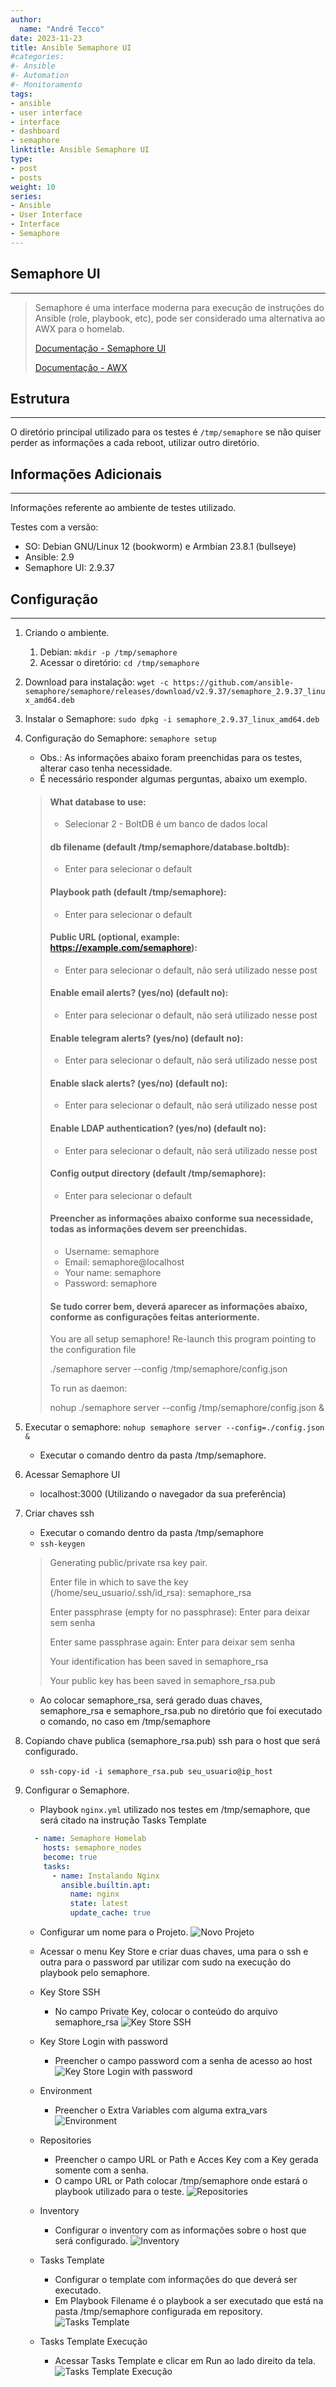 ```yaml
---
author:
  name: "André Tecco"
date: 2023-11-23
title: Ansible Semaphore UI
#categories:
#- Ansible
#- Automation
#- Monitoramento
tags:
- ansible
- user interface
- interface
- dashboard
- semaphore
linktitle: Ansible Semaphore UI
type:
- post
- posts
weight: 10
series:
- Ansible
- User Interface
- Interface
- Semaphore
---
```


## Semaphore UI
------------------------
> Semaphore é uma interface moderna para execução de instruções do Ansible (role, playbook, etc), pode ser considerado uma alternativa ao AWX para o homelab.
> 
> [Documentação - Semaphore UI](https://www.ansible-semaphore.com/)
> 
> [Documentação - AWX](https://github.com/ansible/awx)

## Estrutura
------------
O diretório principal utilizado para os testes é `/tmp/semaphore` se não quiser perder as informações a cada reboot, utilizar outro diretório.

## Informações Adicionais
-------------------------
Informações referente ao ambiente de testes utilizado.

Testes com a versão:
- SO: Debian GNU/Linux 12 (bookworm) e Armbian 23.8.1 (bullseye)
- Ansible: 2.9
- Semaphore UI: 2.9.37

## Configuração 
-----------------

1. Criando o ambiente.
   1. Debian: `mkdir -p /tmp/semaphore`
   2. Acessar o diretório: `cd /tmp/semaphore`
2. Download para instalação: `wget -c https://github.com/ansible-semaphore/semaphore/releases/download/v2.9.37/semaphore_2.9.37_linux_amd64.deb`  
3. Instalar o Semaphore: `sudo dpkg -i semaphore_2.9.37_linux_amd64.deb`
4. Configuração do Semaphore: `semaphore setup`
   - Obs.: As informações abaixo foram preenchidas para os testes, alterar caso tenha necessidade.
   - É necessário responder algumas perguntas, abaixo um exemplo.
   > #### What database to use:
   >   - Selecionar 2 - BoltDB é um banco de dados local
   >
   > #### db filename (default /tmp/semaphore/database.boltdb):
   >   - Enter para selecionar o default
   >
   > #### Playbook path (default /tmp/semaphore): 
   >   - Enter para selecionar o default
   >
   > #### Public URL (optional, example: https://example.com/semaphore):
   >   - Enter para selecionar o default, não será utilizado nesse post
   >
   > #### Enable email alerts? (yes/no) (default no):
   >   - Enter para selecionar o default, não será utilizado nesse post
   >
   > #### Enable telegram alerts? (yes/no) (default no):
   >   - Enter para selecionar o default, não será utilizado nesse post
   >
   > #### Enable slack alerts? (yes/no) (default no):
   >   - Enter para selecionar o default, não será utilizado nesse post
   >
   > #### Enable LDAP authentication? (yes/no) (default no):
   >   - Enter para selecionar o default, não será utilizado nesse post
   >
   > #### Config output directory (default /tmp/semaphore):
   >   - Enter para selecionar o default
   >
   > #### Preencher as informações abaixo conforme sua necessidade, todas as informações devem ser preenchidas.
   >   - Username: semaphore
   >   - Email: semaphore@localhost
   >   - Your name: semaphore
   >   - Password: semaphore
   >
   > #### Se tudo correr bem, deverá aparecer as informações abaixo, conforme as configurações feitas anteriormente.
   > You are all setup semaphore!
   > Re-launch this program pointing to the configuration file
   > 
   >./semaphore server --config /tmp/semaphore/config.json
   >
   > To run as daemon:
   >
   > nohup ./semaphore server --config /tmp/semaphore/config.json &

5. Executar o semaphore: `nohup semaphore server --config=./config.json &`
   - Executar o comando dentro da pasta /tmp/semaphore.

6. Acessar Semaphore UI
   - localhost:3000 (Utilizando o navegador da sua preferência)

7. Criar chaves ssh
   - Executar o comando dentro da pasta /tmp/semaphore
   - `ssh-keygen`
   >
   >  Generating public/private rsa key pair.
   >
   >  Enter file in which to save the key (/home/seu_usuario/.ssh/id_rsa): semaphore_rsa
   >  
   >  Enter passphrase (empty for no passphrase): Enter para deixar sem senha 
   >
   >  Enter same passphrase again: Enter para deixar sem senha
   >
   >  Your identification has been saved in semaphore_rsa
   >
   >  Your public key has been saved in semaphore_rsa.pub

   - Ao colocar semaphore_rsa, será gerado duas chaves, semaphore_rsa e semaphore_rsa.pub no diretório que foi executado o comando, no caso em /tmp/semaphore

8. Copiando chave publica (semaphore_rsa.pub) ssh para o host que será configurado.
   - `ssh-copy-id -i semaphore_rsa.pub seu_usuario@ip_host`

9. Configurar o Semaphore.
    
   - Playbook `nginx.yml` utilizado nos testes em /tmp/semaphore, que será citado na instrução Tasks Template

   ```yaml
     - name: Semaphore Homelab
       hosts: semaphore_nodes
       become: true
       tasks:
         - name: Instalando Nginx
           ansible.builtin.apt:
             name: nginx
             state: latest
             update_cache: true
   ```
   
   - Configurar um nome para o Projeto.
     ![Novo Projeto](../../../../images/semaphore-post/inicial_new_project.png)

   - Acessar o menu Key Store e criar duas chaves, uma para o ssh e outra para o password par utilizar com sudo na execução do playbook pelo semaphore.

   - Key Store SSH
     - No campo Private Key, colocar o conteúdo do arquivo semaphore_rsa
     ![Key Store SSH](../../../../images/semaphore-post/inicial_ssh_key_store.png)

   - Key Store Login with password
     - Preencher o campo password com a senha de acesso ao host
     ![Key Store Login with password](../../../../images/semaphore-post/inicial_key_store.png)

   - Environment
     - Preencher o Extra Variables com alguma extra_vars
     ![Environment](../../../../images/semaphore-post/inicial_environment.png)

   - Repositories
     - Preencher o campo URL or Path e Acces Key com a Key gerada somente com a senha.
     - O campo URL or Path colocar /tmp/semaphore onde estará o playbook utilizado para o teste.
     ![Repositories](../../../../images/semaphore-post/inicial_repository.png)

   - Inventory
     - Configurar o inventory com as informações sobre o host que será configurado.
     ![Inventory](../../../../images/semaphore-post/inicial_inventory.png)

   - Tasks Template
     - Configurar o template com informações do que deverá ser executado.
     - Em Playbook Filename é o playbook a ser executado que está na pasta /tmp/semaphore configurada em repository.
     ![Tasks Template](../../../../images/semaphore-post/inicial_template.png)

   - Tasks Template Execução
     - Acessar Tasks Template e clicar em Run ao lado direito da tela.
     ![Tasks Template Execução](../../../../images/semaphore-post/inicial_execucao_do_template.png)
